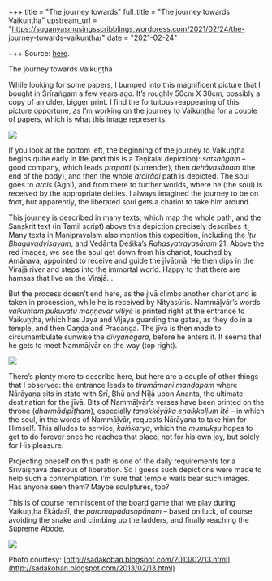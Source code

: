 +++
title = "The journey towards"
full_title = "The journey towards Vaikuṇṭha"
upstream_url = "https://suganyasmusingsscribblings.wordpress.com/2021/02/24/the-journey-towards-vaikuntha/"
date = "2021-02-24"

+++
Source: [here](https://suganyasmusingsscribblings.wordpress.com/2021/02/24/the-journey-towards-vaikuntha/).

The journey towards Vaikuṇṭha

While looking for some papers, I bumped into this magnificent picture that I bought in Śrīraṅgam a few years ago. It’s roughly 50cm X 30cm, possibly a copy of an older, bigger print. I find the fortuitous reappearing of this picture opportune, as I’m working on the journey to Vaikuṇṭha for a couple of papers, which is what this image represents.

![](https://suganyasmusingsscribblings.files.wordpress.com/2021/02/img_20210224_1153053.jpg?w=1024)

If you look at the bottom left, the beginning of the journey to Vaikuṇṭha begins quite early in life (and this is a Teṉkalai depiction): *satsaṅgam* – good company, which leads *prapatti* (surrender), then *dehāvasānam* (the end of the body), and then the whole *arcirādi* path is depicted. The soul goes to *arcis* (Agni), and from there to further worlds, where he (the soul) is received by the appropriate deities. I always imagined the journey to be on foot, but apparently, the liberated soul gets a chariot to take him around.

This journey is described in many texts, which map the whole path, and the Sanskrit text (in Tamil script) above this depiction precisely describes it. Many texts in Manipravalam also mention this expedition, including the *Īṭu Bhagavadviṣayam*, and Vedānta Deśika’s *Rahasyatrayasāram* 21. Above the red images, we see the soul get down from his chariot, touched by Amānava, appointed to receive and guide the jīvātmā. He then dips in the Virajā river and steps into the immortal world. Happy to that there are hamsas that live on the Virajā…

But the process doesn’t end here, as the jivā climbs another chariot and is taken in procession, while he is received by Nityasūris. Nammāḻvār’s words *vaikuntam pukuvatu maṇṇavar vitiyē* is printed right at the entrance to Vaikuṇṭha, which has Jaya and Vijaya guarding the gates, as they do in a temple, and then Caṇḍa and Pracaṇḍa. The jīva is then made to circumambulate sunwise the *divyanagara*, before he enters it. It seems that he gets to meet Nammāḻvār on the way (top right).

![](https://suganyasmusingsscribblings.files.wordpress.com/2021/02/img_20210224_1217122-2.jpg?w=791)

There’s plenty more to describe here, but here are a couple of other things that I observed: the entrance leads to *tirumāmaṇi maṇḍapam* where Nārāyaṇa sits in state with Śrī, Bhū and Nīḷā upon Ananta, the ultimate destination for the jīvā. Bits of Nammāḻvār’s verses have been printed on the throne (*dharmādipīṭham*), especially *taṉakkēyāka eṉaikkoḷḷum ītē* – in which the soul, in the words of Nammāḻvār, requests Nārāyana to take him for Himself. This alludes to service, *kaiṅkarya*, which the *mumukṣu* hopes to get to do forever once he reaches that place, not for his own joy, but solely for His pleasure.

Projecting oneself on this path is one of the daily requirements for a Śrīvaiṣṇava desirous of liberation. So I guess such depictions were made to help such a contemplation. I’m sure that temple walls bear such images. Has anyone seen them? Maybe sculptures, too?

This is of course reminiscent of the board game that we play during Vaikuṇṭha Ekādaśī, the *paramapadasopānam* – based on luck, of course, avoiding the snake and climbing up the ladders, and finally reaching the Supreme Abode.

![](https://suganyasmusingsscribblings.files.wordpress.com/2021/02/paramapadham.jpg?w=824)

Photo courtesy: [http://sadakoban.blogspot.com/2013/02/13.html](http://sadakoban.blogspot.com/2013/02/13.html)
